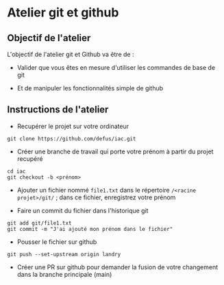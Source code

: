 # Atelier git et github

## Objectif de l'atelier

L'objectif de l'atelier git et Github va être de :

* Valider que vous êtes en mesure d'utiliser les commandes de base de git 

* Et de manipuler les fonctionnalités simple de github

## Instructions de l'atelier


* Recupérer le projet sur votre ordinateur​
```
git clone https://github.com/defus/iac.git​
```

* Créer une branche de travail qui porte votre prénom à partir du projet recupéré​
```
cd iac​
git checkout -b <prénom>​
```

* Ajouter un fichier nommé `file1.txt` dans le répertoire `/<racine projet>/git/` ; dans ce fichier, enregistrez votre prénom

* Faire un commit du fichier dans l'historique git
```
git add git/file1.txt
git commit -m "J'ai ajouté mon prénom dans le fichier"
```

* Pousser le fichier sur github​
```
git push --set-upstream origin landry
```

* Créer une PR sur github pour demander la fusion de votre changement dans la branche principale (main)
